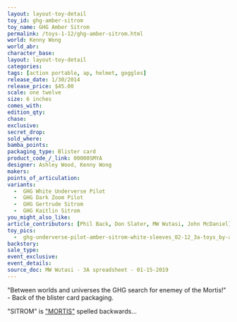 ```yaml
---
layout: layout-toy-detail 
toy_id: ghg-amber-sitrom
toy_name: GHG Amber Sitrom
permalink: /toys-1-12/ghg-amber-sitrom.html
world: Kenny Wong
world_abr: 
character_base: 
layout: layout-toy-detail
categories: 
tags: [action portable, ap, helmet, goggles] 
release_date: 1/30/2014
release_price: $45.00 
scale: one twelve
size: 6 inches
comes_with: 
edition_qty: 
chase: 
exclusive: 
secret_drop: 
sold_where: 
bamba_points: 
packaging_type: Blister card
product_code_/_link: 00000SMYA
designer: Ashley Wood, Kenny Wong
makers: 
points_of_articulation: 
variants:
  -  GHG White Underverse Pilot
  -  GHG Dark Zoom Pilot
  -  GHG Gertrude Sitrom
  -  GHG Kaitlin Sitrom
you_might_also_like: 
article_contributors: [Phil Back, Don Slater, MW Wutasi, John McDaniel]
toy_pics:
  -  ghg-underverse-pilot-amber-sitrom-white-sleeves_02-12_3a-toys_by-abrader-john-mcdaniel.jpg 
backstory: 
sale_type: 
event_exclusive: 
event_details: 
source_doc: MW Wutasi - 3A spreadsheet - 01-15-2019
---
```

"Between worlds and universes the GHG search for enemey of the Mortis!" - Back of the blister card packaging.

"SITROM" is <a href="/popbot-story/#mortis">"MORTIS"</a> spelled backwards...